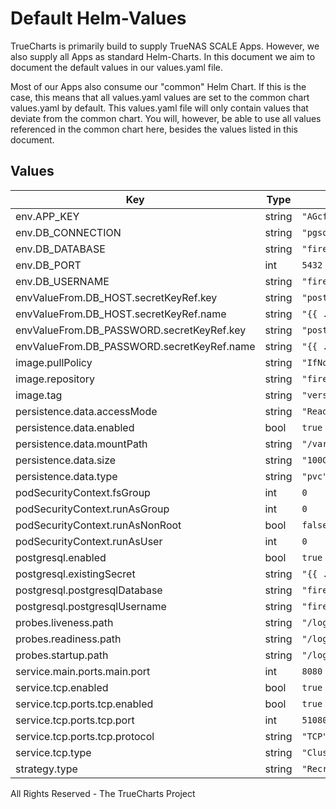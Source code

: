 # Default Helm-Values

TrueCharts is primarily build to supply TrueNAS SCALE Apps.
However, we also supply all Apps as standard Helm-Charts. In this document we aim to document the default values in our values.yaml file.

Most of our Apps also consume our "common" Helm Chart.
If this is the case, this means that all values.yaml values are set to the common chart values.yaml by default. This values.yaml file will only contain values that deviate from the common chart.
You will, however, be able to use all values referenced in the common chart here, besides the values listed in this document.

## Values

| Key | Type | Default | Description |
|-----|------|---------|-------------|
| env.APP_KEY | string | `"AGcfkCUS233ZWmBXztYbdyCs2u7kkz55"` |  |
| env.DB_CONNECTION | string | `"pgsql"` |  |
| env.DB_DATABASE | string | `"firefly"` |  |
| env.DB_PORT | int | `5432` |  |
| env.DB_USERNAME | string | `"firefly"` |  |
| envValueFrom.DB_HOST.secretKeyRef.key | string | `"postgresql_host"` |  |
| envValueFrom.DB_HOST.secretKeyRef.name | string | `"{{ .Release.Name }}-dbcreds"` |  |
| envValueFrom.DB_PASSWORD.secretKeyRef.key | string | `"postgresql-password"` |  |
| envValueFrom.DB_PASSWORD.secretKeyRef.name | string | `"{{ .Release.Name }}-dbcreds"` |  |
| image.pullPolicy | string | `"IfNotPresent"` |  |
| image.repository | string | `"fireflyiii/core"` |  |
| image.tag | string | `"version-5.5.12"` |  |
| persistence.data.accessMode | string | `"ReadWriteOnce"` |  |
| persistence.data.enabled | bool | `true` |  |
| persistence.data.mountPath | string | `"/var/www/html/storage/upload"` |  |
| persistence.data.size | string | `"100Gi"` |  |
| persistence.data.type | string | `"pvc"` |  |
| podSecurityContext.fsGroup | int | `0` |  |
| podSecurityContext.runAsGroup | int | `0` |  |
| podSecurityContext.runAsNonRoot | bool | `false` |  |
| podSecurityContext.runAsUser | int | `0` |  |
| postgresql.enabled | bool | `true` |  |
| postgresql.existingSecret | string | `"{{ .Release.Name }}-dbcreds"` |  |
| postgresql.postgresqlDatabase | string | `"firefly"` |  |
| postgresql.postgresqlUsername | string | `"firefly"` |  |
| probes.liveness.path | string | `"/login"` |  |
| probes.readiness.path | string | `"/login"` |  |
| probes.startup.path | string | `"/login"` |  |
| service.main.ports.main.port | int | `8080` |  |
| service.tcp.enabled | bool | `true` |  |
| service.tcp.ports.tcp.enabled | bool | `true` |  |
| service.tcp.ports.tcp.port | int | `51080` |  |
| service.tcp.ports.tcp.protocol | string | `"TCP"` |  |
| service.tcp.type | string | `"ClusterIP"` |  |
| strategy.type | string | `"Recreate"` |  |

All Rights Reserved - The TrueCharts Project
